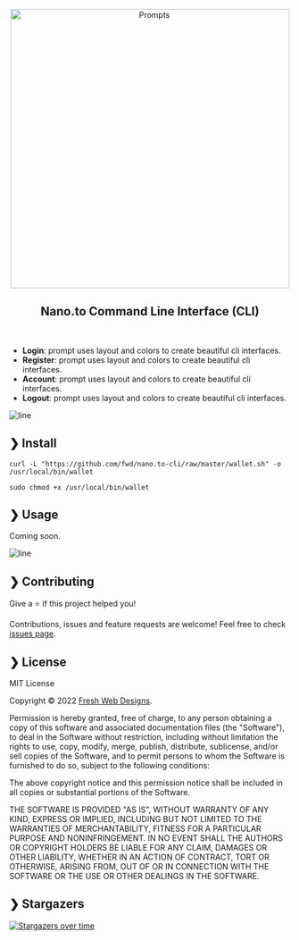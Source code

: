 <p align="center">
  <img src="https://github.com/fwd/nano.to-cli/raw/master/.github/banner.png" alt="Prompts" width="500" />
</p>

<h2 align="center">Nano.to Command Line Interface (CLI)</h2>

<br />

* **Login**: prompt uses layout and colors to create beautiful cli interfaces.
* **Register**: prompt uses layout and colors to create beautiful cli interfaces.
* **Account**: prompt uses layout and colors to create beautiful cli interfaces.
* **Logout**: prompt uses layout and colors to create beautiful cli interfaces.

![line](https://github.com/fwd/nano.to-cli/raw/master/.github/line.png)

## ❯ Install

```
curl -L "https://github.com/fwd/nano.to-cli/raw/master/wallet.sh" -o /usr/local/bin/wallet
```

```
sudo chmod +x /usr/local/bin/wallet
```

## ❯ Usage

Coming soon.

![line](https://github.com/fwd/nano.to-cli/raw/master/.github/line.png)

## ❯ Contributing

Give a ⭐️ if this project helped you!

Contributions, issues and feature requests are welcome! Feel free to check [issues page](https://github.com/fwd/nano.to-cli/issues).

## ❯ License

MIT License

Copyright © 2022 [Fresh Web Designs](https://fwd.dev).

Permission is hereby granted, free of charge, to any person obtaining a copy
of this software and associated documentation files (the "Software"), to deal
in the Software without restriction, including without limitation the rights
to use, copy, modify, merge, publish, distribute, sublicense, and/or sell
copies of the Software, and to permit persons to whom the Software is
furnished to do so, subject to the following conditions:

The above copyright notice and this permission notice shall be included in all
copies or substantial portions of the Software.

THE SOFTWARE IS PROVIDED "AS IS", WITHOUT WARRANTY OF ANY KIND, EXPRESS OR
IMPLIED, INCLUDING BUT NOT LIMITED TO THE WARRANTIES OF MERCHANTABILITY,
FITNESS FOR A PARTICULAR PURPOSE AND NONINFRINGEMENT. IN NO EVENT SHALL THE
AUTHORS OR COPYRIGHT HOLDERS BE LIABLE FOR ANY CLAIM, DAMAGES OR OTHER
LIABILITY, WHETHER IN AN ACTION OF CONTRACT, TORT OR OTHERWISE, ARISING FROM,
OUT OF OR IN CONNECTION WITH THE SOFTWARE OR THE USE OR OTHER DEALINGS IN THE
SOFTWARE.

## ❯ Stargazers

[![Stargazers over time](https://starchart.cc/fwd/nano.to-cli.svg)](https://starchart.cc/fwd/nano.to-cli)